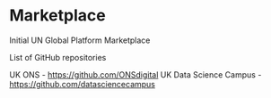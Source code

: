 # Marketplace
Initial UN Global Platform Marketplace

List of GitHub repositories

UK ONS - https://github.com/ONSdigital
UK Data Science Campus - https://github.com/datasciencecampus

